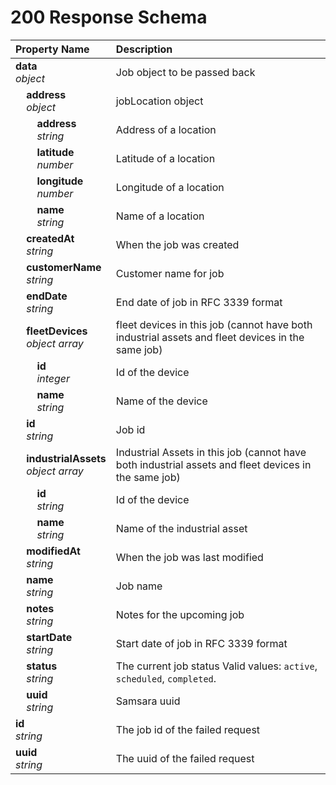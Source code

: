 # 200 Response Schema
| Property Name | Description |
| :------------ | :---------- |
| **data**<br/>_object_ | Job object to be passed back |
| **&nbsp;&nbsp;&nbsp;&nbsp;address**<br/>_&nbsp;&nbsp;&nbsp;&nbsp;object_ | jobLocation object |
| **&nbsp;&nbsp;&nbsp;&nbsp;&nbsp;&nbsp;&nbsp;&nbsp;address**<br/>_&nbsp;&nbsp;&nbsp;&nbsp;&nbsp;&nbsp;&nbsp;&nbsp;string_ | Address of a location |
| **&nbsp;&nbsp;&nbsp;&nbsp;&nbsp;&nbsp;&nbsp;&nbsp;latitude**<br/>_&nbsp;&nbsp;&nbsp;&nbsp;&nbsp;&nbsp;&nbsp;&nbsp;number_ | Latitude of a location |
| **&nbsp;&nbsp;&nbsp;&nbsp;&nbsp;&nbsp;&nbsp;&nbsp;longitude**<br/>_&nbsp;&nbsp;&nbsp;&nbsp;&nbsp;&nbsp;&nbsp;&nbsp;number_ | Longitude of a location |
| **&nbsp;&nbsp;&nbsp;&nbsp;&nbsp;&nbsp;&nbsp;&nbsp;name**<br/>_&nbsp;&nbsp;&nbsp;&nbsp;&nbsp;&nbsp;&nbsp;&nbsp;string_ | Name of a location |
| **&nbsp;&nbsp;&nbsp;&nbsp;createdAt**<br/>_&nbsp;&nbsp;&nbsp;&nbsp;string_ | When the job was created |
| **&nbsp;&nbsp;&nbsp;&nbsp;customerName**<br/>_&nbsp;&nbsp;&nbsp;&nbsp;string_ | Customer name for job |
| **&nbsp;&nbsp;&nbsp;&nbsp;endDate**<br/>_&nbsp;&nbsp;&nbsp;&nbsp;string_ | End date of job in RFC 3339 format |
| **&nbsp;&nbsp;&nbsp;&nbsp;fleetDevices**<br/>_&nbsp;&nbsp;&nbsp;&nbsp;object array_ | fleet devices in this job (cannot have both industrial assets and fleet devices in the same job) |
| **&nbsp;&nbsp;&nbsp;&nbsp;&nbsp;&nbsp;&nbsp;&nbsp;id**<br/>_&nbsp;&nbsp;&nbsp;&nbsp;&nbsp;&nbsp;&nbsp;&nbsp;integer_ | Id of the device |
| **&nbsp;&nbsp;&nbsp;&nbsp;&nbsp;&nbsp;&nbsp;&nbsp;name**<br/>_&nbsp;&nbsp;&nbsp;&nbsp;&nbsp;&nbsp;&nbsp;&nbsp;string_ | Name of the device |
| **&nbsp;&nbsp;&nbsp;&nbsp;id**<br/>_&nbsp;&nbsp;&nbsp;&nbsp;string_ | Job id |
| **&nbsp;&nbsp;&nbsp;&nbsp;industrialAssets**<br/>_&nbsp;&nbsp;&nbsp;&nbsp;object array_ | Industrial Assets in this job (cannot have both industrial assets and fleet devices in the same job) |
| **&nbsp;&nbsp;&nbsp;&nbsp;&nbsp;&nbsp;&nbsp;&nbsp;id**<br/>_&nbsp;&nbsp;&nbsp;&nbsp;&nbsp;&nbsp;&nbsp;&nbsp;string_ | Id of the device |
| **&nbsp;&nbsp;&nbsp;&nbsp;&nbsp;&nbsp;&nbsp;&nbsp;name**<br/>_&nbsp;&nbsp;&nbsp;&nbsp;&nbsp;&nbsp;&nbsp;&nbsp;string_ | Name of the industrial asset |
| **&nbsp;&nbsp;&nbsp;&nbsp;modifiedAt**<br/>_&nbsp;&nbsp;&nbsp;&nbsp;string_ | When the job was last modified |
| **&nbsp;&nbsp;&nbsp;&nbsp;name**<br/>_&nbsp;&nbsp;&nbsp;&nbsp;string_ | Job name |
| **&nbsp;&nbsp;&nbsp;&nbsp;notes**<br/>_&nbsp;&nbsp;&nbsp;&nbsp;string_ | Notes for the upcoming job |
| **&nbsp;&nbsp;&nbsp;&nbsp;startDate**<br/>_&nbsp;&nbsp;&nbsp;&nbsp;string_ | Start date of job in RFC 3339 format |
| **&nbsp;&nbsp;&nbsp;&nbsp;status**<br/>_&nbsp;&nbsp;&nbsp;&nbsp;string_ | The current job status Valid values: `active`, `scheduled`, `completed`. |
| **&nbsp;&nbsp;&nbsp;&nbsp;uuid**<br/>_&nbsp;&nbsp;&nbsp;&nbsp;string_ | Samsara uuid |
| **id**<br/>_string_ | The job id of the failed request |
| **uuid**<br/>_string_ | The uuid of the failed request |
